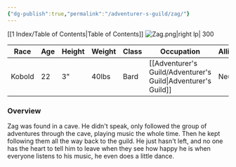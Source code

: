 ```yaml
---
{"dg-publish":true,"permalink":"/adventurer-s-guild/zag/"}
---
```


[[1 Index/Table of Contents\|Table of Contents]]
![Zag.png|right lp| 300](/img/user/Zag.png)

| Race   | Age | Height | Weight | Class | Occupation             | Allignment | Pronouns  | Gender |
| ------ | --- | ------ | ------ | ----- | ---------------------- | ---------- | --------- | ------ |
| Kobold | 22  | 3"     | 40lbs  | Bard  | [[Adventurer's Guild/Adventurer's Guild\|Adventurer's Guild]] | Neutral    | They/Them | Male?  |
### Overview
  Zag was found in a cave. He didn't speak, only followed the group of adventures through the cave, playing music the whole time. Then he kept following them all the way back to the guild. He just hasn't left, and no one has the heart to tell him to leave when they see how happy he is when everyone listens to his music, he even does a little dance.